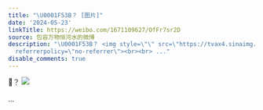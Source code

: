 ```yaml
---
title: "\U0001F53B？ [图片]"
date: '2024-05-23'
linkTitle: https://weibo.com/1671109627/OfFr7sr2D
source: 包容万物恒河水的微博
description: "\U0001F53B？ <img style=\"\" src=\"https://tvax4.sinaimg.cn/large/639b1bfbly1hpzvunwfhzj20s50zk7kw.jpg\"
  referrerpolicy=\"no-referrer\"><br><br> ..."
disable_comments: true
---
```

🔻？ <img style="" src="https://tvax4.sinaimg.cn/large/639b1bfbly1hpzvunwfhzj20s50zk7kw.jpg" referrerpolicy="no-referrer"><br><br> ...